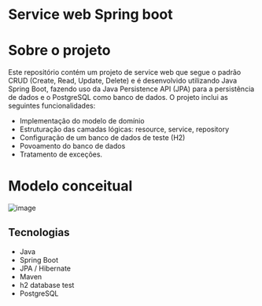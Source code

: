 # Service web Spring boot
# Sobre o projeto

Este repositório contém um projeto de service web que segue o padrão CRUD (Create, Read, Update, Delete) e é desenvolvido utilizando Java Spring Boot, fazendo uso da Java Persistence API (JPA) para a persistência de dados e o PostgreSQL como banco de dados. O projeto inclui as seguintes funcionalidades:

- Implementação do modelo de domínio
- Estruturação das camadas lógicas: resource, service, repository
- Configuração de um banco de dados de teste (H2)
- Povoamento do banco de dados
- Tratamento de exceções.

# Modelo conceitual

![image](https://github.com/andradean/Ecommerce-springboot-3-jpa/assets/109110750/ca0ed6ff-2a21-4b6f-81aa-47595a0dc916)
## Tecnologias
- Java
- Spring Boot
- JPA / Hibernate
- Maven
- h2 database test
- PostgreSQL
